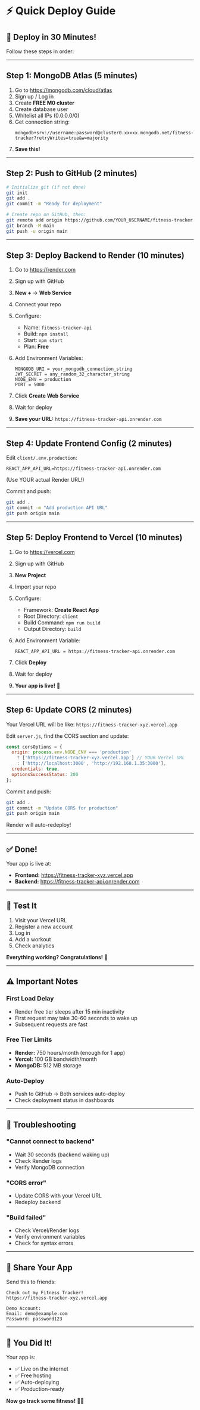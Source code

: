 # ⚡ Quick Deploy Guide

## 🚀 Deploy in 30 Minutes!

Follow these steps in order:

---

## Step 1: MongoDB Atlas (5 minutes)

1. Go to https://mongodb.com/cloud/atlas
2. Sign up / Log in
3. Create **FREE M0 cluster**
4. Create database user
5. Whitelist all IPs (0.0.0.0/0)
6. Get connection string:
   ```
   mongodb+srv://username:password@cluster0.xxxxx.mongodb.net/fitness-tracker?retryWrites=true&w=majority
   ```
7. **Save this!**

---

## Step 2: Push to GitHub (2 minutes)

```bash
# Initialize git (if not done)
git init
git add .
git commit -m "Ready for deployment"

# Create repo on GitHub, then:
git remote add origin https://github.com/YOUR_USERNAME/fitness-tracker.git
git branch -M main
git push -u origin main
```

---

## Step 3: Deploy Backend to Render (10 minutes)

1. Go to https://render.com
2. Sign up with GitHub
3. **New +** → **Web Service**
4. Connect your repo
5. Configure:
   - Name: `fitness-tracker-api`
   - Build: `npm install`
   - Start: `npm start`
   - Plan: **Free**

6. Add Environment Variables:
   ```
   MONGODB_URI = your_mongodb_connection_string
   JWT_SECRET = any_random_32_character_string
   NODE_ENV = production
   PORT = 5000
   ```

7. Click **Create Web Service**
8. Wait for deploy
9. **Save your URL:** `https://fitness-tracker-api.onrender.com`

---

## Step 4: Update Frontend Config (2 minutes)

Edit `client/.env.production`:
```env
REACT_APP_API_URL=https://fitness-tracker-api.onrender.com
```
(Use YOUR actual Render URL!)

Commit and push:
```bash
git add .
git commit -m "Add production API URL"
git push origin main
```

---

## Step 5: Deploy Frontend to Vercel (10 minutes)

1. Go to https://vercel.com
2. Sign up with GitHub
3. **New Project**
4. Import your repo
5. Configure:
   - Framework: **Create React App**
   - Root Directory: `client`
   - Build Command: `npm run build`
   - Output Directory: `build`

6. Add Environment Variable:
   ```
   REACT_APP_API_URL = https://fitness-tracker-api.onrender.com
   ```

7. Click **Deploy**
8. Wait for deploy
9. **Your app is live!** 🎉

---

## Step 6: Update CORS (2 minutes)

Your Vercel URL will be like: `https://fitness-tracker-xyz.vercel.app`

Edit `server.js`, find the CORS section and update:
```javascript
const corsOptions = {
  origin: process.env.NODE_ENV === 'production' 
    ? ['https://fitness-tracker-xyz.vercel.app'] // YOUR Vercel URL
    : ['http://localhost:3000', 'http://192.168.1.35:3000'],
  credentials: true,
  optionsSuccessStatus: 200
};
```

Commit and push:
```bash
git add .
git commit -m "Update CORS for production"
git push origin main
```

Render will auto-redeploy!

---

## ✅ Done!

Your app is live at:
- **Frontend:** https://fitness-tracker-xyz.vercel.app
- **Backend:** https://fitness-tracker-api.onrender.com

---

## 🧪 Test It

1. Visit your Vercel URL
2. Register a new account
3. Log in
4. Add a workout
5. Check analytics

**Everything working? Congratulations!** 🎉

---

## ⚠️ Important Notes

### First Load Delay
- Render free tier sleeps after 15 min inactivity
- First request may take 30-60 seconds to wake up
- Subsequent requests are fast

### Free Tier Limits
- **Render:** 750 hours/month (enough for 1 app)
- **Vercel:** 100 GB bandwidth/month
- **MongoDB:** 512 MB storage

### Auto-Deploy
- Push to GitHub → Both services auto-deploy
- Check deployment status in dashboards

---

## 🔧 Troubleshooting

### "Cannot connect to backend"
- Wait 30 seconds (backend waking up)
- Check Render logs
- Verify MongoDB connection

### "CORS error"
- Update CORS with your Vercel URL
- Redeploy backend

### "Build failed"
- Check Vercel/Render logs
- Verify environment variables
- Check for syntax errors

---

## 📱 Share Your App

Send this to friends:
```
Check out my Fitness Tracker!
https://fitness-tracker-xyz.vercel.app

Demo Account:
Email: demo@example.com
Password: password123
```

---

## 🎊 You Did It!

Your app is:
- ✅ Live on the internet
- ✅ Free hosting
- ✅ Auto-deploying
- ✅ Production-ready

**Now go track some fitness!** 💪🚀
